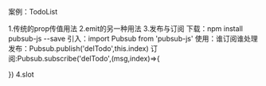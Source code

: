 案例：TodoList

1.传统的prop传值用法
2.emit的另一种用法
3.发布与订阅
  下载：npm install pubsub-js --save
  引入：import Pubsub from 'pubsub-js'
  使用：谁订阅谁处理
  发布：Pubsub.publish('delTodo',this.index)
  订阅:Pubsub.subscribe('delTodo',(msg,index)=>{

  })
4.slot 